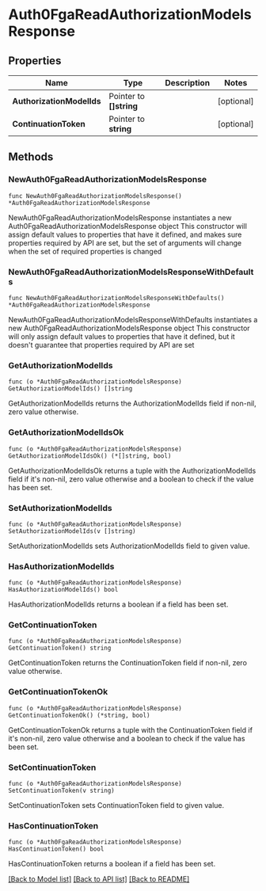# Auth0FgaReadAuthorizationModelsResponse

## Properties

Name | Type | Description | Notes
------------ | ------------- | ------------- | -------------
**AuthorizationModelIds** | Pointer to **[]string** |  | [optional] 
**ContinuationToken** | Pointer to **string** |  | [optional] 

## Methods

### NewAuth0FgaReadAuthorizationModelsResponse

`func NewAuth0FgaReadAuthorizationModelsResponse() *Auth0FgaReadAuthorizationModelsResponse`

NewAuth0FgaReadAuthorizationModelsResponse instantiates a new Auth0FgaReadAuthorizationModelsResponse object
This constructor will assign default values to properties that have it defined,
and makes sure properties required by API are set, but the set of arguments
will change when the set of required properties is changed

### NewAuth0FgaReadAuthorizationModelsResponseWithDefaults

`func NewAuth0FgaReadAuthorizationModelsResponseWithDefaults() *Auth0FgaReadAuthorizationModelsResponse`

NewAuth0FgaReadAuthorizationModelsResponseWithDefaults instantiates a new Auth0FgaReadAuthorizationModelsResponse object
This constructor will only assign default values to properties that have it defined,
but it doesn't guarantee that properties required by API are set

### GetAuthorizationModelIds

`func (o *Auth0FgaReadAuthorizationModelsResponse) GetAuthorizationModelIds() []string`

GetAuthorizationModelIds returns the AuthorizationModelIds field if non-nil, zero value otherwise.

### GetAuthorizationModelIdsOk

`func (o *Auth0FgaReadAuthorizationModelsResponse) GetAuthorizationModelIdsOk() (*[]string, bool)`

GetAuthorizationModelIdsOk returns a tuple with the AuthorizationModelIds field if it's non-nil, zero value otherwise
and a boolean to check if the value has been set.

### SetAuthorizationModelIds

`func (o *Auth0FgaReadAuthorizationModelsResponse) SetAuthorizationModelIds(v []string)`

SetAuthorizationModelIds sets AuthorizationModelIds field to given value.

### HasAuthorizationModelIds

`func (o *Auth0FgaReadAuthorizationModelsResponse) HasAuthorizationModelIds() bool`

HasAuthorizationModelIds returns a boolean if a field has been set.

### GetContinuationToken

`func (o *Auth0FgaReadAuthorizationModelsResponse) GetContinuationToken() string`

GetContinuationToken returns the ContinuationToken field if non-nil, zero value otherwise.

### GetContinuationTokenOk

`func (o *Auth0FgaReadAuthorizationModelsResponse) GetContinuationTokenOk() (*string, bool)`

GetContinuationTokenOk returns a tuple with the ContinuationToken field if it's non-nil, zero value otherwise
and a boolean to check if the value has been set.

### SetContinuationToken

`func (o *Auth0FgaReadAuthorizationModelsResponse) SetContinuationToken(v string)`

SetContinuationToken sets ContinuationToken field to given value.

### HasContinuationToken

`func (o *Auth0FgaReadAuthorizationModelsResponse) HasContinuationToken() bool`

HasContinuationToken returns a boolean if a field has been set.


[[Back to Model list]](../README.md#documentation-for-models) [[Back to API list]](../README.md#documentation-for-api-endpoints) [[Back to README]](../README.md)


